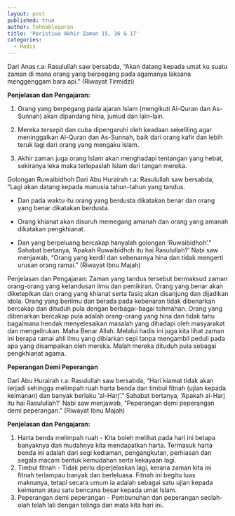 ```yaml
---
layout: post
published: true
author: tehnoblequran
title: 'Peristiwa Akhir Zaman 15, 16 & 17'
categories:
  - Hadis
---
```

Dari Anas r.a: Rasulullah saw bersabda, “Akan datang kepada umat ku suatu zaman di mana orang yang berpegang pada agamanya laksana menggenggam bara api.” (Riwayat Tirmidzi)

**Penjelasan dan Pengajaran:**

1. Orang yang berpegang pada ajaran Islam (mengikuti Al-Quran dan As-Sunnah) akan dipandang hina, jumud dan lain-lain.

2. Mereka tersepit dan cuba dipengaruhi oleh keadaan sekeliling agar meninggalkan Al-Quran dan As-Sunnah, baik dari orang kafir dan lebih teruk lagi dari orang yang mengaku Islam.

3. Akhir zaman juga orang Islam akan menghadapi tentangan yang hebat, sekiranya leka maka terlepaslah Islam dari tangan mereka. 

Golongan Ruwaibidhoh 
Dari Abu Hurairah r.a: Rasulullah saw bersabda, “Lagi akan datang kepada manusia tahun-tahun yang tandus.

- Dan pada waktu itu orang yang berdusta dikatakan benar dan orang yang benar dikatakan berdusta.
 
- Orang khianat akan disuruh memegang amanah dan orang yang amanah dikatakan pengkhianat.
 
- Dan yang berpeluang bercakap hanyalah golongan ‘Ruwaibidhoh’.” Sahabat bertanya, ‘Apakah Ruwaibidhoh itu hai Rasulullah?’ Nabi saw menjawab, “Orang yang kerdil dan sebenarnya hina dan tidak mengerti urusan orang ramai.”
 (Riwayat Ibnu Majah) 

Penjelasan dan Pengajaran: Zaman yang tandus tersebut bermaksud zaman orang-orang yang ketandusan ilmu dan pemikiran. Orang yang benar akan diketepikan dan orang yang khianat serta fasiq akan disanjung dan dijadikan idola. Orang yang berilmu dan berada pada kebenaran tidak dibenarkan bercakap dan dituduh pula dengan berbagai-bagai tohmahan. Orang yang dibenarkan bercakap pula adalah orang-orang yang hina dan tidak tahu bagaimana hendak menyelesaikan masalah yang dihadapi oleh masyarakat dan mengelirukan. Maha Benar Allah. Melalui hadis ini juga kita lihat zaman ini berapa ramai ahli ilmu yang dibiarkan sepi tanpa mengambil peduli pada apa yang disampaikan oleh mereka. Malah mereka dituduh pula sebagai pengkhianat agama. 

**Peperangan Demi Peperangan**

Dari Abu Hurairah r.a: Rasulullah saw bersabda, “Hari kiamat tidak akan terjadi sehingga melimpah ruah harta benda dan timbul fitnah (ujian kepada keimanan) dan banyak berlaku ‘al-Harj’.” Sahabat bertanya, ‘Apakah al-Harj itu hai Rasulullah?’ Nabi saw menjawab, “Peperangan demi peperangan demi peperangan.” (Riwayat Ibnu Majah) 

**Penjelasan dan Pengajaran:** 

1. Harta benda melimpah ruah - Kita boleh melihat pada hari ini betapa banyaknya dan mudahnya kita mendapatkan harta. Termasuk harta benda ini adalah dari segi kediaman, pengangkutan, perhiasan dan segala macam bentuk kemudahan serta kekayaan lagi. 
2. Timbul fitnah - Tidak perlu diperjelaskan lagi, kerana zaman kita ini fitnah terlampau banyak dan berleluasa. Fitnah ini begitu luas maknanya, tetapi secara umum ia adalah sebagai satu ujian kepada keimanan atau satu bencana besar kepada umat Islam. 
3. Peperangan demi peperangan - Pembunuhan dan peperangan seolah-olah telah lali dengan telinga dan mata kita hari ini.
